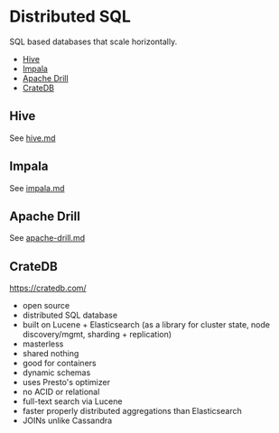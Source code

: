 # Distributed SQL

SQL based databases that scale horizontally.

<!-- INDEX_START -->

- [Hive](#hive)
- [Impala](#impala)
- [Apache Drill](#apache-drill)
- [CrateDB](#cratedb)

<!-- INDEX_END -->

## Hive

See [hive.md](hive.md)

## Impala

See [impala.md](impala.md)

## Apache Drill

See [apache-drill.md](drill.md)

## CrateDB

<https://cratedb.com/>

- open source
- distributed SQL database
- built on Lucene + Elasticsearch (as a library for cluster state, node discovery/mgmt, sharding + replication)
- masterless
- shared nothing
- good for containers
- dynamic schemas
- uses Presto's optimizer
- no ACID or relational
- full-text search via Lucene
- faster properly distributed aggregations than Elasticsearch
- JOINs unlike Cassandra
